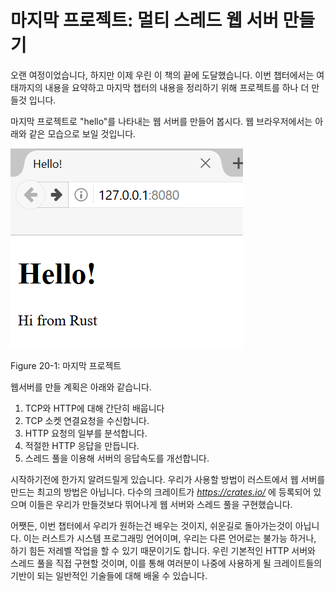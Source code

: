 # 마지막 프로젝트: 멀티 스레드 웹 서버 만들기

오랜 여정이었습니다, 하지만 이제 우린 이 책의 끝에 도달했습니다. 이번 챕터에서는 여태까지의 내용을 요약하고 마지막 챕터의 내용을 정리하기 위해 프로젝트를 하나 더 만들것 입니다.

마지막 프로젝트로 "hello"를 나타내는 웹 서버를 만들어 봅시다. 웹 브라우저에서는 아래와 같은 모습으로 보일 것입니다.

![hello from rust](img/trpl20-01.png)

<span class="caption">Figure 20-1: 마지막 프로젝트</span>

웹서버를 만들 계획은 아래와 같습니다.

1. TCP와 HTTP에 대해 간단히 배웁니다
2. TCP 소켓 연결요청을 수신합니다.
3. HTTP 요청의 일부를 분석합니다.
4. 적절한 HTTP 응답을 만듭니다.
5. 스레드 풀을 이용해 서버의 응답속도를 개선합니다.

시작하기전에 한가지 알려드릴게 있습니다. 우리가 사용할 방법이 러스트에서
웹 서버를 만드는 최고의 방법은 아닙니다. 다수의 크레이트가 *https://crates.io/* 에 등록되어 있으며 이들은 우리가 만들것보다 뛰어나게 웹 서버와 스레드 풀을 구현했습니다.

어쨋든, 이번 챕터에서 우리가 원하는건 배우는 것이지, 쉬운길로 돌아가는것이 아닙니다. 이는 러스트가 시스템 프로그래밍 언어이며, 우리는 다른 언어로는 불가능 하거나, 하기 힘든 저레벨 작업을 할 수 있기 때문이기도 합니다. 우린 기본적인 HTTP 서버와 스레드 풀을 직접 구현할 것이며, 이를 통해 여러분이 나중에 사용하게 될 크레이트들의 기반이 되는 일반적인 기술들에 대해 배울 수 있습니다.
